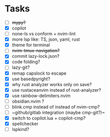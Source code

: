 # Tasks

- [ ] ~~mypy?~~
- [x] copilot
- [ ] none-ls vs conform + nvim-lint
- [x] more lsp like: TS, json, yaml, rust
- [x] theme for terminal
- [ ] ~~nvim-tmux-navigation?~~
- [x] commit lazy-lock.json?
- [x] code folding?
- [ ] lazy-git?
- [x] remap capslock to escape
- [x] use basedpyright?
- [x] why rust analyzer works only on save?
- [x] use rustaceanvim instead of rust-analyzer?
- [x] use rainbow-delimiters.nvim
- [ ] obsidian.nvim ?
- [ ] blink.cmp instead of instead of nvim-cmp?
- [ ] ~github/gitlab integration (maybe cmp-git?)~
- [x] switch to copilot.lua + copilot-cmp?
- [x] spellchecker
- [ ] lspkind?
